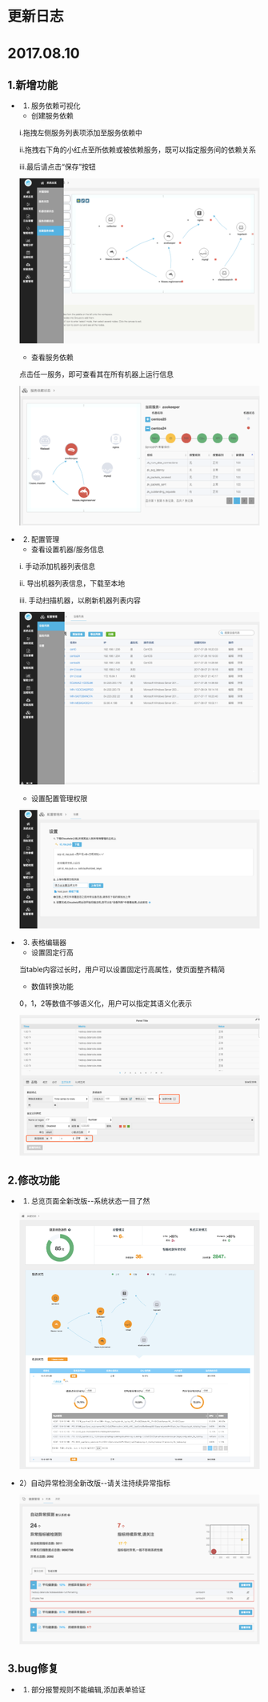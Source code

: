 # **更新日志**

# 2017.08.10

## 1.新增功能

* 1) 服务依赖可视化

    * 创建服务依赖
    
    i.拖拽左侧服务列表项添加至服务依赖中
    
    ii.拖拽右下角的小红点至所依赖或被依赖服务，既可以指定服务间的依赖关系
    
    iii.最后请点击“保存”按钮
    
    ![](/part5/images/17-08-10_1.png)
    
    * 查看服务依赖
    
    点击任一服务，即可查看其在所有机器上运行信息
    
    ![](/part5/images/17-08-10_2.png)

* 2) 配置管理
    * 查看设置机器/服务信息
    
    i. 手动添加机器列表信息
    
    ii. 导出机器列表信息，下载至本地
    
    iii. 手动扫描机器，以刷新机器列表内容
    
    ![](/part5/images/17-08-10_3.png)

    * 设置配置管理权限
    
    ![](/part5/images/17-08-10_4.png)

* 3) 表格编辑器

    * 设置固定行高
    
    当table内容过长时，用户可以设置固定行高属性，使页面整齐精简
    
    * 数值转换功能
    
    0，1，2等数值不够语义化，用户可以指定其语义化表示
    
    ![](/part5/images/17-08-10_5.png)

## 2.修改功能
* 1) 总览页面全新改版--系统状态一目了然

    ![](/part5/images/17-08-10_6.png)

* 2）自动异常检测全新改版--请关注持续异常指标

    ![](/part5/images/17-08-10_7.png)

## 3.bug修复

* 1) 部分报警规则不能编辑,添加表单验证